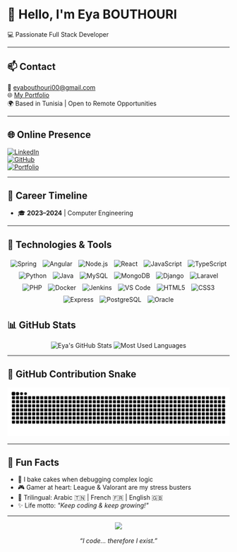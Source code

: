 # 👋 Hello, I'm Eya BOUTHOURI

💻 Passionate Full Stack Developer  

---

## 📫 Contact

📧 eyabouthouri00@gmail.com  
🌐 [My Portfolio](https://eyabouthouri.github.io/MyPortfolio)  
🌍 Based in Tunisia | Open to Remote Opportunities  

---

## 🌐 Online Presence

[![LinkedIn](https://img.shields.io/badge/-LinkedIn-blue?logo=linkedin&logoColor=white&style=for-the-badge)](https://www.linkedin.com/in/eya-bouthouri-45046a1b2)  
[![GitHub](https://img.shields.io/badge/-GitHub-181717?logo=github&logoColor=white&style=for-the-badge)](https://github.com/eyabouthouri)  
[![Portfolio](https://img.shields.io/badge/-Portfolio-ff69b4?style=for-the-badge)](https://eyabouthouri.github.io/MyPortfolio)

---

## 🧭 Career Timeline

- 🎓 **2023–2024** |  Computer Engineering  

---

## 🚀 Technologies & Tools

<div align="center">
  <img src="https://cdn.jsdelivr.net/gh/devicons/devicon/icons/spring/spring-original.svg" style="height:25px; width:25px; margin:5px;" alt="Spring" />
  <img src="https://cdn.jsdelivr.net/gh/devicons/devicon/icons/angularjs/angularjs-original.svg" style="height:25px; width:25px; margin:5px;" alt="Angular" />
  <img src="https://cdn.jsdelivr.net/gh/devicons/devicon/icons/nodejs/nodejs-original.svg" style="height:25px; width:25px; margin:5px;" alt="Node.js" />
  <img src="https://cdn.jsdelivr.net/gh/devicons/devicon/icons/react/react-original.svg" style="height:25px; width:25px; margin:5px;" alt="React" />
  <img src="https://cdn.jsdelivr.net/gh/devicons/devicon/icons/javascript/javascript-original.svg" style="height:25px; width:25px; margin:5px;" alt="JavaScript" />
  <img src="https://cdn.jsdelivr.net/gh/devicons/devicon/icons/typescript/typescript-original.svg" style="height:25px; width:25px; margin:5px;" alt="TypeScript" />
  <img src="https://cdn.jsdelivr.net/gh/devicons/devicon/icons/python/python-original.svg" style="height:25px; width:25px; margin:5px;" alt="Python" />
  <img src="https://cdn.jsdelivr.net/gh/devicons/devicon/icons/java/java-original.svg" style="height:25px; width:25px; margin:5px;" alt="Java" />
  <img src="https://cdn.jsdelivr.net/gh/devicons/devicon/icons/mysql/mysql-original.svg" style="height:25px; width:25px; margin:5px;" alt="MySQL" />
  <img src="https://cdn.jsdelivr.net/gh/devicons/devicon/icons/mongodb/mongodb-original.svg" style="height:25px; width:25px; margin:5px;" alt="MongoDB" />
  <img src="https://cdn.jsdelivr.net/gh/devicons/devicon/icons/django/django-plain.svg" style="height:25px; width:25px; margin:5px;" alt="Django" />
  <img src="https://cdn.jsdelivr.net/gh/devicons/devicon/icons/laravel/laravel-original.svg" style="height:25px; width:25px; margin:5px;" alt="Laravel" />
  <img src="https://cdn.jsdelivr.net/gh/devicons/devicon/icons/php/php-original.svg" style="height:25px; width:25px; margin:5px;" alt="PHP" />
  <img src="https://cdn.jsdelivr.net/gh/devicons/devicon/icons/docker/docker-original.svg" style="height:25px; width:25px; margin:5px;" alt="Docker" />
  <img src="https://cdn.jsdelivr.net/gh/devicons/devicon/icons/jenkins/jenkins-original.svg" style="height:25px; width:25px; margin:5px;" alt="Jenkins" />
  <img src="https://cdn.jsdelivr.net/gh/devicons/devicon/icons/vscode/vscode-original.svg" style="height:25px; width:25px; margin:5px;" alt="VS Code" />
  <img src="https://cdn.jsdelivr.net/gh/devicons/devicon/icons/html5/html5-original.svg" style="height:25px; width:25px; margin:5px;" alt="HTML5" />
  <img src="https://cdn.jsdelivr.net/gh/devicons/devicon/icons/css3/css3-original.svg" style="height:25px; width:25px; margin:5px;" alt="CSS3" />
  <img src="https://cdn.jsdelivr.net/gh/devicons/devicon/icons/express/express-original.svg" style="height:25px; width:25px; margin:5px;" alt="Express" />
  <img src="https://cdn.jsdelivr.net/gh/devicons/devicon/icons/postgresql/postgresql-original.svg" style="height:25px; width:25px; margin:5px;" alt="PostgreSQL" />
  <img src="https://cdn.jsdelivr.net/gh/devicons/devicon/icons/oracle/oracle-original.svg" style="height:25px; width:25px; margin:5px;" alt="Oracle" />
</div>




## 📊 GitHub Stats

<div align="center">
  <img src="https://github-readme-stats.vercel.app/api?username=eyabouthouri&show_icons=true&count_private=true&include_all_commits=true&theme=tokyonight&border_radius=10" width="47%" alt="Eya's GitHub Stats" />
  <img src="https://github-readme-stats.vercel.app/api/top-langs/?username=eyabouthouri&layout=compact&theme=tokyonight&border_radius=10" width="47%" alt="Most Used Languages" />
</div>

---

## 🐍 GitHub Contribution Snake

<div align="center">
  <picture>
    <source media="(prefers-color-scheme: dark)" srcset="https://raw.githubusercontent.com/eyabouthouri/eyabouthouri/output/github-contribution-grid-snake-dark.svg" />
    <source media="(prefers-color-scheme: light)" srcset="https://raw.githubusercontent.com/eyabouthouri/eyabouthouri/output/github-contribution-grid-snake.svg" />
    <img alt="GitHub Contribution Snake" src="https://raw.githubusercontent.com/eyabouthouri/eyabouthouri/output/github-contribution-grid-snake.svg" />
  </picture>
</div>

---

## 🎉 Fun Facts

- 🧁 I bake cakes when debugging complex logic  
- 🎮 Gamer at heart: League & Valorant are my stress busters  
- 💬 Trilingual: Arabic 🇹🇳 | French 🇫🇷 | English 🇬🇧  
- ✨ Life motto: *"Keep coding & keep growing!"*

---

<div align="center">
  <img src="https://media.giphy.com/media/qgQUggAC3Pfv687qPC/giphy.gif" width="350" />
  <p><i>“I code... therefore I exist.”</i></p>
</div>
